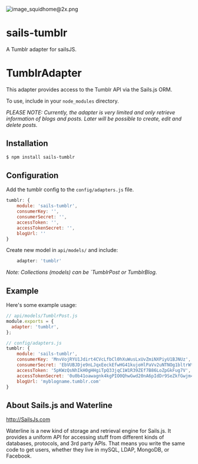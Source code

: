 ![image_squidhome@2x.png](http://i.imgur.com/RIvu9.png) 

sails-tumblr
============

A Tumblr adapter for sailsJS.

# TumblrAdapter

This adapter provides access to the Tumblr API via the Sails.js ORM.

To use, include in your `node_modules` directory.

*PLEASE NOTE: Currently, the adapter is very limited and only retrieve information of blogs and posts.
Later will be possible to create, edit and delete posts.*

## Installation

```bash
$ npm install sails-tumblr
```

## Configuration

Add the tumblr config to the `config/adapters.js` file.

```javascript
tumblr: {
    module: 'sails-tumblr',
    consumerKey: '',
    consumerSecret: '',
    accessToken: '',
    accessTokenSecret: '',
    blogUrl: ''
}
```

Create new model in `api/models/` and include:

```javascript
    adapter: 'tumblr'
```

*Note: Collections (models) can be `TumblrPost or TumblrBlog.*

## Example

Here's some example usage:

```javascript
// api/models/TumblrPost.js
module.exports = {
  adapter: 'tumblr',
};

// config/adapters.js
tumblr: {
    module: 'sails-tumblr',
    consumerKey: 'MnvVojRYU1Jdirt4CVcLfbCl0hXuWusLxUvZmiNXPiyU1BJNUz',
    consumerSecret: 'EbVUBJDje9nLJqxEeckEfwHG41kujoHlPaVv2uNTNOg1bltrWt',
    accessToken: '5pKWzQsNhIkH0gHHgiTpQ33jqC1W1R39ZEf7B86LoZpGkFug7V',
    accessTokenSecret: '0u0b41oawagnk4kgPIO0QhwGwd20nA6pIdDr9SeZkfGwjm46k8',
    blogUrl: 'myblogname.tumblr.com'
}
```


## About Sails.js and Waterline
http://SailsJs.com

Waterline is a new kind of storage and retrieval engine for Sails.js.  It provides a uniform API for accessing stuff from different kinds of databases, protocols, and 3rd party APIs.  That means you write the same code to get users, whether they live in mySQL, LDAP, MongoDB, or Facebook.
